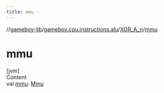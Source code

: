 ```yaml
---
title: mmu -
---
```

//[gameboy-lib](../../index.md)/[gameboy.cpu.instructions.alu](../index.md)/[XOR_A_n](index.md)/[mmu](mmu.md)



# mmu  
[jvm]  
Content  
val [mmu](mmu.md): [Mmu](../../gameboy.memory/-mmu/index.md)  



